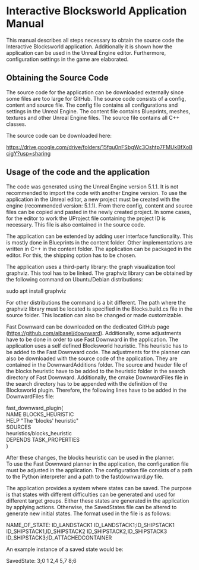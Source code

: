 # Interactive Blocksworld Application Manual

This manual describes all steps necessary to obtain the source code the Interactive Blocksworld application. Additionally it is shown how the application can be used in the Unreal Engine editor.
Furthermore, configuration settings in the game are elaborated.

## Obtaining the Source Code
The source code for the application can be downloaded externally since some files are too large for GitHub.
The source code consists of a config, content and source file. The config file contains all configurations and settings in the Unreal Engine.
The content file contains Blueprints, meshes, textures and other Unreal Engine files. The source file contains all C++ classes.

The source code can be downloaded here:

https://drive.google.com/drive/folders/15fgu0nFSbgWc3Oshtp7FMUkBfXoBcigY?usp=sharing

## Usage of the code and the application
The code was generated using the Unreal Engine version 5.1.1. It is not recommended to import the code with another Engine version. To use the application in the Unreal editor, a new project must be created with the engine (recommended version: 5.1.1).
From there config, content and source files can be copied and pasted in the newly created project. In some cases, for the editor to work the UProject file containing the project ID is necessary. This file is also contained in the source code.

The application can be extended by adding user interface functionality. This is mostly done in Blueprints in the content folder. Other implementations are written in C++ in the content folder.
The application can be packaged in the editor. For this, the shipping option has to be chosen.

The application uses a third-party library: the graph visualization tool graphviz. This tool has to be linked. The graphviz library can be obtained by the following command on Ubuntu/Debian distributions:

sudo apt install graphviz

For other distributions the command is a bit different. The path where the graphviz library must be located is specified in the Blocks.build.cs file in the source folder. This location can also be changed or made customizable.

Fast Downward can be downloaded on the dedicated GitHub page (https://github.com/aibasel/downward). Additionally, some adjustments have to be done in order to use Fast Downward in the application. 
The application uses a self defined Blocksworld heuristic. This heuristic has to be added to the Fast Downward code.
The adjustments for the planner can also be downloaded with the source code of the application. They are contained in the DownwardAdditions folder. The source and header file of the blocks heuristic have to be added to the heuristic folder in the search directory of Fast Downward.
Additionally, the cmake DownwardFiles file in the search directory has to be appended with the definition of the Blocksworld plugin. Therefore, the following lines have to be added in the DownwardFiles file:

fast_downward_plugin(  
NAME BLOCKS_HEURISTIC  
HELP "The 'blocks' heuristic"  
SOURCES  
heuristics/blocks_heuristic  
DEPENDS TASK_PROPERTIES  
) 

After these changes, the blocks heuristic can be used in the planner.  
To use the Fast Downward planner in the application, the configuration file must be adjusted in the application. The configuration file consists of a path to the Python interpreter and a path to the fastdownward.py file.

The application provides a system where states can be saved. The purpose is that states with different difficulties can be generated and used for different target groups. Either these states are generated in the application by applying actions. Otherwise, the SavedStates file can be altered to generate new initial states. The format used in the file is as follows:

NAME_OF_STATE: ID_LANDSTACK1 ID_LANDSTACK1;ID_SHIPSTACK1 ID_SHIPSTACK1,ID_SHIPSTACK2 ID_SHIPSTACK2,ID_SHIPSTACK3 ID_SHIPSTACK3;ID_ATTACHEDCONTAINER

An example instance of a saved state would be:

SavedState: 3;0 1 2,4 5,7 8;6